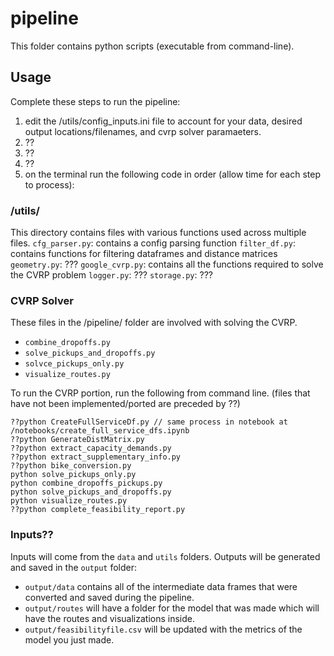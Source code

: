 # pipeline

This folder contains python scripts (executable from command-line).

## Usage

Complete these steps to run the pipeline:
1. edit the /utils/config_inputs.ini file to account for your data, desired output locations/filenames, and cvrp solver paramaeters.
2. ??
3. ??
4. ??
5. on the terminal run the following code in order (allow time for each step to process):

### /utils/
This directory contains files with various functions used across multiple files.
`cfg_parser.py`: contains a config parsing function
`filter_df.py`: contains functions for filtering dataframes and distance matrices
`geometry.py`: ???
`google_cvrp.py`: contains all the functions required to solve the CVRP problem
`logger.py`: ???
`storage.py`: ???

### CVRP Solver
These files in the /pipeline/ folder are involved with solving the CVRP.
- `combine_dropoffs.py`
- `solve_pickups_and_dropoffs.py`
- `solvce_pickups_only.py`
- `visualize_routes.py`

To run the CVRP portion, run the following from command line.
(files that have not been implemented/ported are preceded by ??)
```
??python CreateFullServiceDf.py // same process in notebook at /notebooks/create_full_service_dfs.ipynb
??python GenerateDistMatrix.py
??python extract_capacity_demands.py  
??python extract_supplementary_info.py  
??python bike_conversion.py  
python solve_pickups_only.py
python combine_dropoffs_pickups.py
python solve_pickups_and_dropoffs.py
python visualize_routes.py   
??python complete_feasibility_report.py
```

### Inputs??
Inputs will come from the `data` and `utils` folders. Outputs will be generated and saved in the `output` folder: 
* `output/data` contains all of the intermediate data frames that were converted and saved during the pipeline.
* `output/routes` will have a folder for the model that was made which will have the routes and visualizations inside. 
* `output/feasibilityfile.csv` will be updated with the metrics of the model you just made.  

